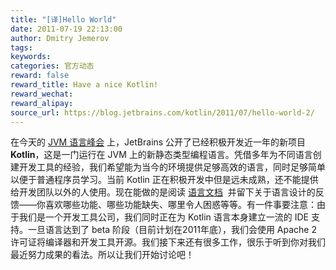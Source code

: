 ```yaml
---
title: "[译]Hello World"
date: 2011-07-19 22:13:00
author: Dmitry Jemerov
tags:
keywords:
categories: 官方动态
reward: false
reward_title: Have a nice Kotlin!
reward_wechat:
reward_alipay:
source_url: https://blog.jetbrains.com/kotlin/2011/07/hello-world-2/
---
```


在今天的 [JVM 语言峰会](http://openjdk.java.net/projects/mlvm/jvmlangsummit/) 上，JetBrains 公开了已经积极开发近一年的新项目 **Kotlin**，这是一门运行在 JVM 上的新静态类型编程语言。凭借多年为不同语言创建开发工具的经验，我们希望能为当今的环境提供足够高效的语言，同时足够简单以便于普通程序员学习。当前 Kotlin 正在积极开发中但是远未成熟，还不能提供给开发团队以外的人使用。现在能做的是阅读 [语言文档](http://confluence.jetbrains.net/display/Kotlin/Welcome)  并留下关于语言设计的反馈——你喜欢哪些功能、哪些功能缺失、哪里令人困惑等等。有一件事要注意：由于我们是一个开发工具公司，我们同时正在为 Kotlin 语言本身建立一流的 IDE 支持。一旦语言达到了 beta 阶段（目前计划在2011年底），我们会使用 Apache 2 许可证将编译器和开发工具开源。我们接下来还有很多工作，很乐于听到你对我们最近努力成果的看法。所以让我们开始讨论吧！
